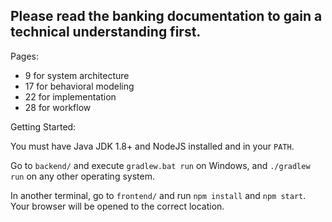 ## Please read the banking documentation to gain a technical understanding first.
Pages:
* 9 for system architecture
* 17 for behavioral modeling
* 22 for implementation
* 28 for workflow

Getting Started:

You must have Java JDK 1.8+ and NodeJS installed and in your `PATH`.

Go to `backend/` and execute `gradlew.bat run` on Windows, and `./gradlew run`
on any other operating system.

In another terminal, go to `frontend/` and run `npm install` and `npm start`.
Your browser will be opened to the correct location.
